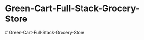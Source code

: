 # Green-Cart-Full-Stack-Grocery-Store
#   G r e e n - C a r t - F u l l - S t a c k - G r o c e r y - S t o r e  
 